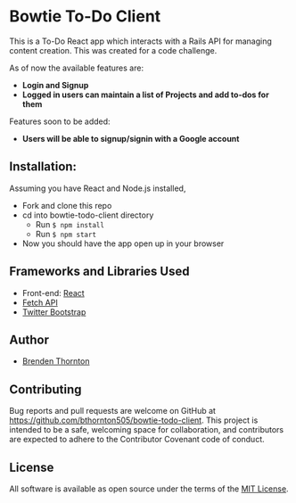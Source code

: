 # Bowtie To-Do Client

This is a To-Do React app which interacts with a Rails API for managing content creation. This was created for a code challenge.

As of now the available features are:

- **Login and Signup**
- **Logged in users can maintain a list of Projects and add to-dos for them**

Features soon to be added:

- **Users will be able to signup/signin with a Google account**

## Installation:

Assuming you have React and Node.js installed,

- Fork and clone this repo
- cd into bowtie-todo-client directory
  - Run `$ npm install`
  - Run `$ npm start`
- Now you should have the app open up in your browser

## Frameworks and Libraries Used

- Front-end: [React](https://reactjs.org/)
- [Fetch API](https://developer.mozilla.org/en-US/docs/Web/API/Fetch_API)
- [Twitter Bootstrap](https://getbootstrap.com/)

## Author

- [Brenden Thornton](https://github.com/bthornton505)

## Contributing

Bug reports and pull requests are welcome on GitHub at https://github.com/bthornton505/bowtie-todo-client. This project is intended to be a safe, welcoming space for collaboration, and contributors are expected to adhere to the Contributor Covenant code of conduct.

## License

All software is available as open source under the terms of the [MIT License](https://github.com/bthornton505/bowtie-todo-client/blob/master/LICENSE).
